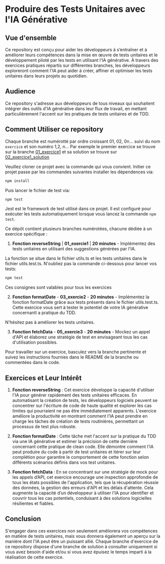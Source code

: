 # Produire des Tests Unitaires avec l'IA Générative

## Vue d'ensemble

Ce repository est conçu pour aider les développeurs à s’entraîner et à améliorer leurs compétences dans la mise en œuvre de tests unitaires et le développement piloté par les tests en utilisant l'IA générative. À travers des exercices pratiques répartis sur différentes branches, les développeurs exploreront comment l'IA peut aider à créer, affiner et optimiser les tests unitaires dans leurs projets au quotidien.

## Audience

Ce repository s'adresse aux développeurs de tous niveaux qui souhaitent intégrer des outils d'IA générative dans leur flux de travail, en mettant particulièrement l'accent sur les pratiques de tests unitaires et de TDD.

## Comment Utiliser ce repository

Chaque branche est numérotté par ordre croissant 01, 02, 0n... suivi du nom `exercice` et son numéro 1,2, n...
Par exemple le premier exercice se trouve sur la branche [01_exercice1] et sa solution se trouve sur [02_exercice1_solution]

[01_exercice1]: https://gitlab.groupeonepoint.com/codeshare/trainings/ai4dev/jstestingwithai/-/tree/01_exercice1?ref_type=heads
[02_exercice1_solution]: https://gitlab.groupeonepoint.com/codeshare/trainings/ai4dev/jstestingwithai/-/tree/02_exercice1_solution?ref_type=heads

Veuillez cloner ce projet avec la commande qui vous convient.
Initier ce projet passe par les commandes suivantes installer les dépendences via:

```bash
npm install
```

Puis lancer le fichier de test via:

```bash
npm test
```

Jest est le framework de test utilisé dans ce projet. Il est configuré pour exécuter les tests automatiquement lorsque vous lancez la commande `npm test`.

Ce dépôt contient plusieurs branches numérotées, chacune dédiée à un exercice spécifique :

1. **Fonction reverseString** | **01_exercie1** | **20 minutes** - Implémentez des tests unitaires en utilisant des suggestions générées par l'IA.

La fonction se situe dans le fichier utils.ts et les tests unitaires dans le fichier utils.test.ts. N'oubliez pas la commande ci-dessous pour lancer vos tests:

```bash
npm test
```

Ces consignes sont valables pour tous les exercices

2. **Fonction formatDate** - **03_exercie2** - **20 minutes** - Implémentez la fonction formatDate grâce aux tests présents dans le fichier utils.test.ts. Cette exercice vous sert à tester le potentiel de votre IA générative concernantl a pratique du TDD.

N'hésitez pas à améliorer les tests unitaires.

3. **Fonction fetchData** - **05_exercie3** - **20 minutes** - Mockez un appel d'API et élaborez une stratégie de test en envisageant tous les cas d'utilisation possibles.

Pour travailler sur un exercice, basculez vers la branche pertinente et suivez les instructions fournies dans le README de la branche ou commentées dans le code.

## Exercices et Leur Intérêt

1. **Fonction reverseString** : Cet exercice développe la capacité d'utiliser l'IA pour générer rapidement des tests unitaires efficaces. En automatisant la création de tests, les développeurs logiciels peuvent se concentrer sur l'écriture de code de haute qualité et explorer les cas limites qui pourraient ne pas être immédiatement apparents. L'exercice améliore la productivité en montrant comment l'IA peut prendre en charge les tâches de création de tests routinières, permettant un processus de test plus robuste.

2. **Fonction formatDate** : Cette tâche met l'accent sur la pratique du TDD via une IA générative et estimer la précision de cette dernière concernant cette pratique de clean code. Elle démontre comment l'IA peut produire du code à partir de test unitaires et itérer sur leur complétion pour garantire le comportement de cette fonction selon différents scénarios définis dans vos test unitaires.

3. **Fonction fetchData** : En se concentrant sur une stratégie de mock pour les appels d’API, cet exercice encourage une inspection approfondie de tous les états possibles de l'application, tels que la récupération réussie des données, la gestion des erreurs d'API et les délais d'attente. Cela augmente la capacité d’un développeur à utiliser l'IA pour identifier et couvrir tous les cas potentiels, conduisant à des solutions logicielles résilientes et fiables.

## Conclusion

S'engager dans ces exercices non seulement améliorera vos compétences en matière de tests unitaires, mais vous donnera également un aperçu sur la manière dont l'IA peut être un puissant allié. Chaque branche d'exercice de ce repository dispose d'une branche de solution à consulter uniquement si vous avez besoin d'aide et/ou si vous avez épuisez le temps imparti à la réalisation de cette exercice.
